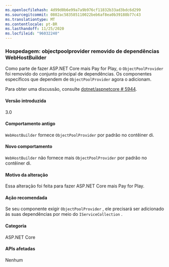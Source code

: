 ```yaml
---
ms.openlocfilehash: 4d99d0b6e99a7a9b976cf11832b33ad3bdc6d299
ms.sourcegitcommit: 0802ac583585110022beb6af8ea0b39188b77c43
ms.translationtype: MT
ms.contentlocale: pt-BR
ms.lasthandoff: 11/25/2020
ms.locfileid: "96032240"
---
```

### <a name="hosting-objectpoolprovider-removed-from-webhostbuilder-dependencies"></a>Hospedagem: objectpoolprovider removido de dependências WebHostBuilder

Como parte de fazer ASP.NET Core mais Pay for Play, o `ObjectPoolProvider` foi removido do conjunto principal de dependências. Os componentes específicos que dependem de `ObjectPoolProvider` agora o adicionam.

Para obter uma discussão, consulte [dotnet/aspnetcore # 5944](https://github.com/dotnet/aspnetcore/issues/5944).

#### <a name="version-introduced"></a>Versão introduzida

3.0

#### <a name="old-behavior"></a>Comportamento antigo

`WebHostBuilder` fornece `ObjectPoolProvider` por padrão no contêiner di.

#### <a name="new-behavior"></a>Novo comportamento

`WebHostBuilder` não fornece mais `ObjectPoolProvider` por padrão no contêiner di.

#### <a name="reason-for-change"></a>Motivo da alteração

Essa alteração foi feita para fazer ASP.NET Core mais Pay for Play.

#### <a name="recommended-action"></a>Ação recomendada

Se seu componente exigir `ObjectPoolProvider` , ele precisará ser adicionado às suas dependências por meio do `IServiceCollection` .

#### <a name="category"></a>Categoria

ASP.NET Core

#### <a name="affected-apis"></a>APIs afetadas

Nenhum

<!-- 

#### Affected APIs

Not detectable via API analysis

-->
